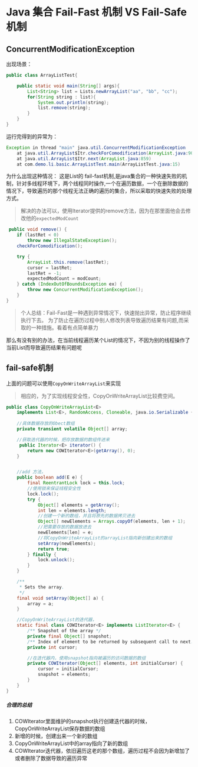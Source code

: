 # Java 集合 Fail-Fast 机制 VS Fail-Safe 机制
## ConcurrentModificationException
出现场景：
```java
public class ArrayListTest{

    public static void main(String[] args){
        List<String> list = Lists.newArrayList("aa", "bb", "cc");
        for(String string : list){
            System.out.println(string);
            list.remove(string);
        }
    }
}
```
运行完得到的异常为：
```java
Exception in thread "main" java.util.ConcurrentModificationException
	at java.util.ArrayList$Itr.checkForComodification(ArrayList.java:909)
	at java.util.ArrayList$Itr.next(ArrayList.java:859)
	at com.demo.li.basic.ArrayListTest.main(ArrayListTest.java:15)
```
为什么出现这种情况：
这是List的 fail-fast机制,是java集合的一种快速失败的机制，针对多线程环境下，两个线程同时操作,一个在遍历数据，一个在删除数据的情况下，导致遍历的那个线程无法正确的遍历的集合，所以采取的快速失败的处理方式。

> 解决的办法可以，使用Iterator提供的remove方法，因为在那里面他会去修改他的`expectedModCount`

```java
 public void remove() {
    if (lastRet < 0)
        throw new IllegalStateException();
    checkForComodification();

    try {
        ArrayList.this.remove(lastRet);
        cursor = lastRet;
        lastRet = -1;
        expectedModCount = modCount;
    } catch (IndexOutOfBoundsException ex) {
        throw new ConcurrentModificationException();
    }
}
```

> 个人总结：Fail-Fast是一种遇到异常情况下，快速抛出异常，防止程序继续执行下去。
> 为了防止在遍历过程中别人修改列表导致遍历结果有问题,而采取的一种措施。看着有点简单暴力


那么有没有别的办法，在当前线程遍历某个List的情况下，不因为别的线程操作了当前List而导致遍历结果有问题呢

## fail-safe机制
上面的问题可以使用`CopyOnWriteArrayList`来实现
> 相应的，为了实现线程安全性，CopyOnWriteArrayList比较费空间。


```java
public class CopyOnWriteArrayList<E>
    implements List<E>, RandomAccess, Cloneable, java.io.Serializable {
    
    //具体数据存放的Obect数组
    private transient volatile Object[] array;

    //获取迭代器的时候，把存放数据的数组传进来
     public Iterator<E> iterator() {
        return new COWIterator<E>(getArray(), 0);
    }


    //add 方法，
    public boolean add(E e) {
        final ReentrantLock lock = this.lock;
        //使用锁来保证线程安全性
        lock.lock();
        try {
            Object[] elements = getArray();
            int len = elements.length;
            //创建一个新的数组，并且将原先的数据拷贝进去
            Object[] newElements = Arrays.copyOf(elements, len + 1);
            //把需要存放的数据放进去
            newElements[len] = e;
            //将CopyOnWriteArrayList的arrayList指向新创建出来的数组
            setArray(newElements);
            return true;
        } finally {
            lock.unlock();
        }
    }

    /**
     * Sets the array.
     */
    final void setArray(Object[] a) {
        array = a;
    }

    //CopyOnWriteArrayList的迭代器，
    static final class COWIterator<E> implements ListIterator<E> {
        /** Snapshot of the array */
        private final Object[] snapshot;
        /** Index of element to be returned by subsequent call to next.  */
        private int cursor;

        //在迭代器内，使用snapshot指向被遍历的访问数据的数组
        private COWIterator(Object[] elements, int initialCursor) {
            cursor = initialCursor;
            snapshot = elements;
        }
    }
}

```
##### 合理的总结
1. COWIterator里面维护的snapshot执行创建迭代器的时候，CopyOnWriteArrayList保存数据的数组
2. 新增的时候，创建出来一个新的数组
3. CopyOnWriteArrayList中的array指向了新的数组
4. COWIterator迭代器，依旧遍历这老的那个数组，遍历过程不会因为新增加了或者删除了数据导致的遍历异常 





